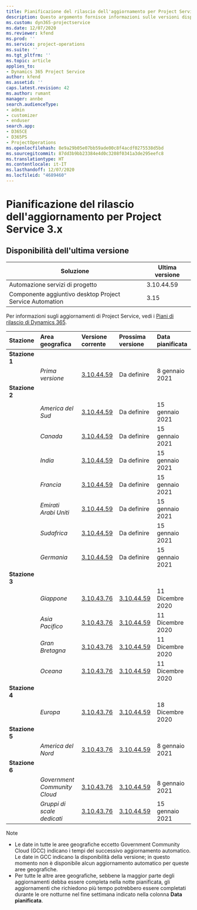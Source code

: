 ```yaml
---
title: Pianificazione del rilascio dell'aggiornamento per Project Service 3.x
description: Questo argomento fornisce informazioni sulle versioni disponibili e future di Dynamics 365 Project Service Automation.
ms.custom: dyn365-projectservice
ms.date: 12/07/2020
ms.reviewer: kfend
ms.prod: ''
ms.service: project-operations
ms.suite: ''
ms.tgt_pltfrm: ''
ms.topic: article
applies_to:
- Dynamics 365 Project Service
author: kfend
ms.assetid: ''
caps.latest.revision: 42
ms.author: rumant
manager: annbe
search.audienceType:
- admin
- customizer
- enduser
search.app:
- D365CE
- D365PS
- ProjectOperations
ms.openlocfilehash: 8e9a29b05e07bb59ade00c8f4acdf0275538d5bd
ms.sourcegitcommit: 87dd3b9bb23384e4d0c3208f0341a3de295eefc8
ms.translationtype: HT
ms.contentlocale: it-IT
ms.lasthandoff: 12/07/2020
ms.locfileid: "4689460"
---
```

# <a name="update-release-schedule-for-project-service-3x"></a>Pianificazione del rilascio dell'aggiornamento per Project Service 3.x

## <a name="latest-version-availability"></a>Disponibilità dell'ultima versione

| Soluzione  | Ultima versione |
|-------|----|
| Automazione servizi di progetto    | 3.10.44.59 |
| Componente aggiuntivo desktop Project Service Automation                | 3.15          |

Per informazioni sugli aggiornamenti di Project Service, vedi i [Piani di rilascio di Dynamics 365](https://docs.microsoft.com/dynamics365/release-plans/). 

| Stazione  | Area geografica | Versione corrente | Prossima versione |  Data pianificata
| :---   | :---   | :---   | :---   |:---   |         
|<strong>Stazione 1</strong> | |  |  | |
| | <i>Prima versione</i> | [3.10.44.59](whats-new-ur-26.md) | Da definire | 8 gennaio 2021
|<strong>Stazione 2</strong> | |  |  | |
| | <i>America del Sud</i> | [3.10.44.59](whats-new-ur-26.md) | Da definire | 15 gennaio 2021
| | <i>Canada</i> | [3.10.44.59](whats-new-ur-26.md) | Da definire | 15 gennaio 2021
| | <i>India</i> | [3.10.44.59](whats-new-ur-26.md) | Da definire | 15 gennaio 2021
| | <i>Francia</i> | [3.10.44.59](whats-new-ur-26.md) | Da definire | 15 gennaio 2021
| | <i>Emirati Arabi Uniti</i> | [3.10.44.59](whats-new-ur-26.md) | Da definire | 15 gennaio 2021
| | <i>Sudafrica</i> | [3.10.44.59](whats-new-ur-26.md) | Da definire | 15 gennaio 2021
| | <i>Germania</i> | [3.10.44.59](whats-new-ur-26.md) | Da definire | 15 gennaio 2021
|<strong>Stazione 3</strong> | |  |  | |
| | <i>Giappone</i> | [3.10.43.76](whats-new-ur-25.md) | [3.10.44.59](whats-new-ur-26.md) | 11 Dicembre 2020
| | <i>Asia Pacifico</i> | [3.10.43.76](whats-new-ur-25.md) | [3.10.44.59](whats-new-ur-26.md) | 11 Dicembre 2020
| | <i>Gran Bretagna</i> | [3.10.43.76](whats-new-ur-25.md) | [3.10.44.59](whats-new-ur-26.md) | 11 Dicembre 2020
| | <i>Oceana</i> | [3.10.43.76](whats-new-ur-25.md) | [3.10.44.59](whats-new-ur-26.md) | 11 Dicembre 2020
|<strong>Stazione 4</strong> | |  |  | |
| | <i>Europa</i> | [3.10.43.76](whats-new-ur-25.md) | [3.10.44.59](whats-new-ur-26.md) | 18 Dicembre 2020
|<strong>Stazione 5</strong> | |  |  | |
| | <i>America del Nord</i> | [3.10.43.76](whats-new-ur-25.md) | [3.10.44.59](whats-new-ur-26.md) | 8 gennaio 2021
|<strong>Stazione 6</strong> | |  |  | |
| | <i>Government Community Cloud</i> | [3.10.43.76](whats-new-ur-25.md) | [3.10.44.59](whats-new-ur-26.md) | 8 gennaio 2021
| | <i>Gruppi di scale dedicati</i> | [3.10.43.76](whats-new-ur-25.md) | [3.10.44.59](whats-new-ur-26.md) | 15 gennaio 2021

>[!Note]
> - Le date in tutte le aree geografiche eccetto Government Community Cloud (GCC) indicano i tempi del successivo aggiornamento automatico. Le date in GCC indicano la disponibilità della versione; in questo momento non è disponibile alcun aggiornamento automatico per queste aree geografiche.
> - Per tutte le altre aree geografiche, sebbene la maggior parte degli aggiornamenti debba essere completa nella notte pianificata, gli aggiornamenti che richiedono più tempo potrebbero essere completati durante le ore notturne nel fine settimana indicato nella colonna **Data pianificata**.
